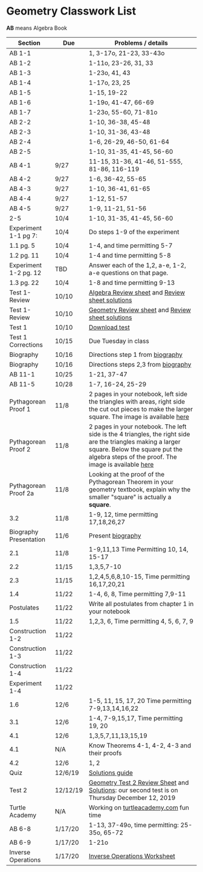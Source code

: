 # Geometry Classwork List
**AB** means Algebra Book

|Section | Due | Problems / details |
|--------|-----|--------------------|
|AB 1-1| |  1, 3-17o, 21-23, 33-43o |
|AB 1-2| | 1-11o, 23-26, 31, 33
|AB 1-3||1-23o, 41, 43
|AB 1-4||1-17o, 23, 25
|AB 1-5||1-15, 19-22
|AB 1-6||1-19o, 41-47, 66-69
|AB 1-7||1-23o, 55-60, 71-81o
|AB 2-2||1-10, 36-38, 45-48
|AB 2-3||1-10, 31-36, 43-48
|AB 2-4||1-6, 26-29, 46-50, 61-64
|AB 2-5||1-10, 31-35, 41-45, 56-60
|AB 4-1|9/27|11-15, 31-36, 41-46, 51-555, 81-86, 116-119
|AB 4-2|9/27|1-6, 36-42, 55-65
|AB 4-3|9/27|1-10, 36-41, 61-65
|AB 4-4|9/27|1-12, 51-57
|AB 4-5|9/27|1-9, 11-21, 51-56
|2-5|10/4|1-10, 31-35, 41-45, 56-60
|Experiment 1-1 pg 7:|10/4| Do steps 1-9 of the experiment
|1.1 pg. 5|10/4|1-4, and time permitting 5-7
|1.2 pg. 11|10/4|1-4 and time permitting 5-8
|Experiment 1-2 pg. 12|TBD| Answer each of the 1,2, a-e, 1-2, a-e questions on that page.
|1.3 pg. 22|10/4|1-8 and time permitting 9-13
|Test 1-Review| 10/10 | [Algebra Review sheet](math/alg-test1-review.pdf) and [Review sheet solutions](math/alg-test1-review-solutions.pdf)
|Test 1-Review| 10/10 | [Geometry Review sheet](math/geom-test1-review.pdf) and [Review sheet solutions](math/geom-test1-review-solutions.pdf)
|Test 1 | 10/10 | [Download test](math/geom-test1.pdf)
|Test 1 Corrections | 10/15 | Due Tuesday in class
|Biography | 10/16 | Directions step 1 from [biography](math/biography-project)
|Biography | 10/16 | Directions steps 2,3 from [biography](math/biography-project)
|AB 11-1 | 10/25 | 1-21, 37-47
|AB 11-5 | 10/28 | 1-7, 16-24, 25-29
|Pythagorean Proof 1| 11/8 | 2 pages in your notebook, left side the triangles with areas, right side the cut out pieces to make the larger square.  The image is available [here](math/PythagoreanProof1.png)
|Pythagorean Proof 2| 11/8 | 2 pages in your notebook.  The left side is the 4 triangles, the right side are the triangles making a larger square.  Below the square put the algebra steps of the proof.  The image is available [here](math/PythagoreanProof2.png)
|Pythagorean Proof 2a| 11/8 | Looking at the proof of the Pythagorean Theorem in your geometry textbook, explain why the smaller "square" is actually a **square**.
|3.2| 11/8 | 1-9, 12, time permitting 17,18,26,27
|Biography Presentation| 11/6 | Present [biography](math/biography-project)
|2.1| 11/8 | 1-9,11,13 Time Permitting 10, 14, 15-17
|2.2| 11/15 | 1,3,5,7-10 
|2.3| 11/15 | 1,2,4,5,6,8,10-15, Time permitting 16,17,20,21
|1.4|11/22 | 1-4, 6, 8, Time permitting 7,9-11
|Postulates| 11/22 | Write all postulates from chapter 1 in your notebook
|1.5|11/22 | 1,2,3, 6, Time permitting 4, 5, 6, 7, 9
|Construction 1-2| 11/22 | 
|Construction 1-3| 11/22 |
|Construction 1-4| 11/22 | 
|Experiment 1-4 | 11/22|
|1.6| 12/6| 1-5, 11, 15, 17, 20 Time permitting 7-9,13,14,16,22
|3.1| 12/6| 1-4, 7-9,15,17, Time permitting 19, 20
|4.1| 12/6 | 1,3,5,7,11,13,15,19
|4.1| N/A | Know Theorems 4-1, 4-2, 4-3 and their proofs
|4.2| 12/6 | 1, 2
|Quiz| 12/6/19 | [Solutions guide](math/Geometry-Quiz-12-6-2019-Solutions.pdf)
|Test 2| 12/12/19| [Geometry Test 2 Review Sheet](https://docs.google.com/document/d/1N8XAdCIffDNORUlmQ5sR8x1jjITZ0IKE-dIMGtl0nLE/edit?usp=sharing) and [Solutions](math/Geometry-Test2-Review-Solutions.pdf):  our second test is on Thursday December 12, 2019 
| Turtle Academy | N/A | Working on [turtleacademy.com](turtleacademy.com) fun time
|AB 6-8 | 1/17/20 | 1-13, 37-49o, time permitting: 25-35o, 65-72
|AB 6-9 | 1/17/20 | 1-21o
|Inverse Operations| 1/17/20 | [Inverse Operations Worksheet](https://docs.google.com/document/d/1QNPmsbSLnEI6cd8QfnJRde7OSwZOBHy_oVIJUfIiuuc/edit?usp=sharing)
